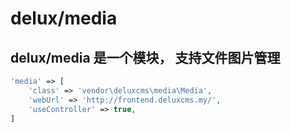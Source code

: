 # delux/media
## delux/media 是一个模块， 支持文件图片管理
```php
'media' => [
    'class' => 'vendor\deluxcms\media\Media',
    'webUrl' => 'http://frontend.deluxcms.my/',
    'useController' => true,
]
```

